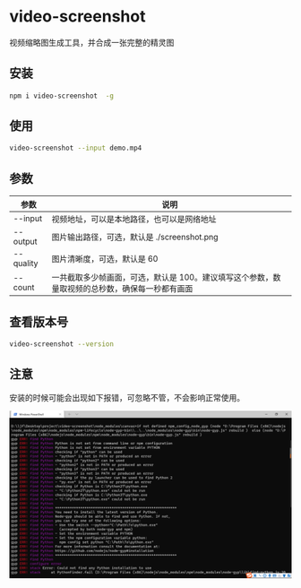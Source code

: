 # video-screenshot

视频缩略图生成工具，并合成一张完整的精灵图

## 安装

```bash
npm i video-screenshot  -g
```

## 使用

```bash
video-screenshot --input demo.mp4
```

## 参数

| 参数      | 说明                                                                                           |
| --------- | ---------------------------------------------------------------------------------------------- |
| --input   | 视频地址，可以是本地路径，也可以是网络地址                                                     |
| --output  | 图片输出路径，可选，默认是 ./screenshot.png                                                    |
| --quality | 图片清晰度，可选，默认是 60                                                                    |
| --count   | 一共截取多少帧画面，可选，默认是 100。建议填写这个参数，数量取视频的总秒数，确保每一秒都有画面 |

## 查看版本号

```bash
video-screenshot --version
```

## 注意

安装的时候可能会出现如下报错，可忽略不管，不会影响正常使用。

![图片](error.png)